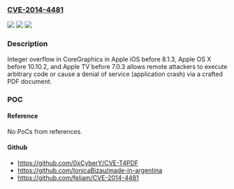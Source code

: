 ### [CVE-2014-4481](https://cve.mitre.org/cgi-bin/cvename.cgi?name=CVE-2014-4481)
![](https://img.shields.io/static/v1?label=Product&message=n%2Fa&color=blue)
![](https://img.shields.io/static/v1?label=Version&message=n%2Fa&color=blue)
![](https://img.shields.io/static/v1?label=Vulnerability&message=n%2Fa&color=brighgreen)

### Description

Integer overflow in CoreGraphics in Apple iOS before 8.1.3, Apple OS X before 10.10.2, and Apple TV before 7.0.3 allows remote attackers to execute arbitrary code or cause a denial of service (application crash) via a crafted PDF document.

### POC

#### Reference
No PoCs from references.

#### Github
- https://github.com/0xCyberY/CVE-T4PDF
- https://github.com/IonicaBizau/made-in-argentina
- https://github.com/feliam/CVE-2014-4481

